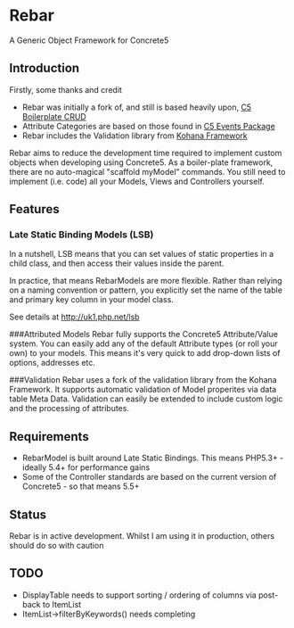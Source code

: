 # Rebar
A Generic Object Framework for Concrete5

## Introduction
Firstly, some thanks and credit
* Rebar was initially a fork of, and still is based heavily upon, [C5 Boilerplate CRUD](https://github.com/jordanlev/c5_boilerplate_crud/)
* Attribute Categories are based on those found in [C5 Events Package](https://github.com/francoiscote/C5-Events-Package)
* Rebar includes the Validation library from [Kohana Framework](http://kohanaframework.org/)

Rebar aims to reduce the development time required to implement custom objects when developing using Concrete5. As a boiler-plate 
framework, there are no auto-magical "scaffold myModel" commands. You still need to implement (i.e. code) all your Models, Views 
and Controllers yourself.

## Features
### Late Static Binding Models (LSB)
In a nutshell, LSB means that you can set values of static properties in a child class, 
and then access their values inside the parent.

In practice, that means RebarModels are more flexible. Rather than relying on a naming 
convention or pattern, you explicitly set the name of the table and primary key column in your 
model class.

See details at http://uk1.php.net/lsb

###Attributed Models
Rebar fully supports the Concrete5 Attribute/Value system. You can easily add any 
of the default Attribute types (or roll your own) to your models. This means it's very
quick to add drop-down lists of options, addresses etc.

###Validation
Rebar uses a fork of the validation library from the Kohana Framework. It supports automatic validation of Model properites via data table Meta Data. Validation can easily be extended to include custom logic and the processing of attributes.


## Requirements
* RebarModel is built around Late Static Bindings. This means PHP5.3+ - ideally 5.4+ for performance gains
* Some of the Controller standards are based on the current version of Concrete5 - so that means 5.5+


## Status
Rebar is in active development. Whilst I am using it in production, others should do so with caution

## TODO
* DisplayTable needs to support sorting / ordering of columns via post-back to ItemList
* ItemList->filterByKeywords() needs completing
